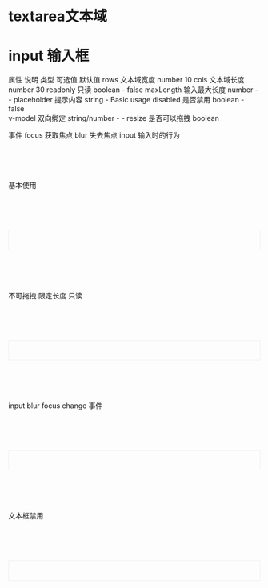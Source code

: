 <h1>textarea文本域<h1>

# input 输入框
属性          说明            类型              可选值                默认值
rows          文本域宽度      number                                  10
cols          文本域长度       number                                  30
readonly      只读            boolean          -                     false
maxLength     输入最大长度     number            -                       -
placeholder   提示内容         string            -                    Basic usage
disabled      是否禁用         boolean           -                    false          
v-model       双向绑定         string/number      -                    -
resize        是否可以拖拽      boolean

事件
focus         获取焦点
blur          失去焦点
input         输入时的行为

<script setup>
import demo1 from './demo1.vue';
import demo2 from './demo2.vue';
import demo3 from './demo3.vue';
import demo4 from './demo4.vue';
import codeds from '@/components/codeds.vue';
</script>

<div class="doc1">基本使用</div>
<div class="doc2">
  <demo1></demo1>
</div>
<Suspense><codeds compname="textarea" demoname="demo1"></codeds></Suspense>

<div class="doc1">不可拖拽 限定长度 只读</div>
<div class="doc2">
  <demo2></demo2>
</div>
<Suspense><codeds compname="textarea" demoname="demo1"></codeds></Suspense>
<div class="doc1">input blur focus change 事件</div>
<div class="doc2">
  <demo3></demo3>
</div>
<Suspense><codeds compname="textarea" demoname="demo1"></codeds></Suspense>
<div class="doc1">文本框禁用 </div>
<div class="doc2">
  <demo4></demo4>
</div>
<Suspense><codeds compname="textarea" demoname="demo1"></codeds></Suspense>

<style>
.doc2{
    display:"block";
    border:1px solid #f0f0f0;
    /* height:20vh; */
    padding:2vw;
    margin-top:2vh;
}
.doc1{
    margin-top:2vh;
}
</style>
